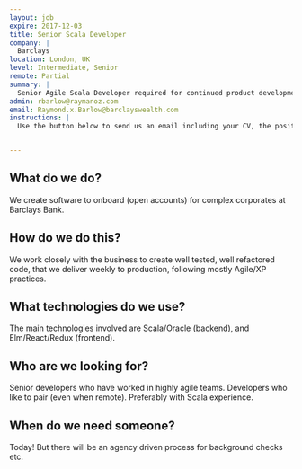 ```yaml
---
layout: job
expire: 2017-12-03
title: Senior Scala Developer
company: |
  Barclays
location: London, UK
level: Intermediate, Senior
remote: Partial
summary: |
  Senior Agile Scala Developer required for continued product development on corporate client onboarding applications at Barclays.
admin: rbarlow@raymanoz.com
email: Raymond.x.Barlow@barclayswealth.com
instructions: |
  Use the button below to send us an email including your CV, the position you're applying for, and anything else you might want to say.


---
```


<!-- break -->

## What do we do?
We create software to onboard (open accounts) for complex corporates at Barclays Bank.
 
## How do we do this?
We work closely with the business to create well tested, well refactored code, that we deliver weekly to production, following mostly Agile/XP practices.
 
## What technologies do we use?
The main technologies involved are Scala/Oracle (backend), and Elm/React/Redux (frontend).
 
## Who are we looking for?
Senior developers who have worked in highly agile teams. Developers who like to pair (even when remote). Preferably with Scala experience.
 
## When do we need someone?
Today! But there will be an agency driven process for background checks etc.
